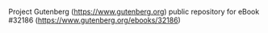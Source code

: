 Project Gutenberg (https://www.gutenberg.org) public repository for eBook #32186 (https://www.gutenberg.org/ebooks/32186)
